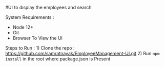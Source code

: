 #UI to display the employees and search

System Requirements : 


 - Node 12+
 - Git
 - Browser To View the UI

Steps to Run : 
	1) Clone the repo : https://github.com/samratnayak/EmployeeManagement-UI.git
	2) Run `npm install` in the root where package.json is Present

